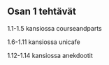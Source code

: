 ## Osan 1 tehtävät
1.1-1.5 kansiossa courseandparts

1.6-1.11 kansiossa unicafe

1.12-1.14 kansiossa anekdootit

